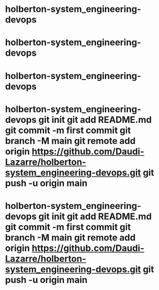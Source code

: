 # holberton-system_engineering-devops
# holberton-system_engineering-devops
# holberton-system_engineering-devops
# holberton-system_engineering-devops git init git add README.md git commit -m first commit git branch -M main git remote add origin https://github.com/Daudi-Lazarre/holberton-system_engineering-devops.git git push -u origin main
# holberton-system_engineering-devops git init git add README.md git commit -m first commit git branch -M main git remote add origin https://github.com/Daudi-Lazarre/holberton-system_engineering-devops.git git push -u origin main
